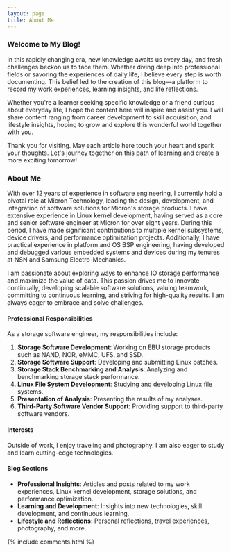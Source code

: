 ```yaml
---
layout: page
title: About Me
---
```


       
### Welcome to My Blog!

In this rapidly changing era, new knowledge awaits us every day, and fresh challenges beckon us to face them. Whether diving deep into professional fields or savoring the experiences of daily life, I believe every step is worth documenting. This belief led to the creation of this blog—a platform to record my work experiences, learning insights, and life reflections.

Whether you're a learner seeking specific knowledge or a friend curious about everyday life, I hope the content here will inspire and assist you. I will share content ranging from career development to skill acquisition, and lifestyle insights, hoping to grow and explore this wonderful world together with you.

Thank you for visiting. May each article here touch your heart and spark your thoughts. Let's journey together on this path of learning and create a more exciting tomorrow!

### About Me

With over 12 years of experience in software engineering, I currently hold a pivotal role at Micron Technology, leading the design, development, and integration of software solutions for Micron's storage products. I have extensive experience in Linux kernel development, having served as a core and senior software engineer at Micron for over eight years. During this period, I have made significant contributions to multiple kernel subsystems, device drivers, and performance optimization projects. Additionally, I have practical experience in platform and OS BSP engineering, having developed and debugged various embedded systems and devices during my tenures at NSN and Samsung Electro-Mechanics.

I am passionate about exploring ways to enhance IO storage performance and maximize the value of data. This passion drives me to innovate continually, developing scalable software solutions, valuing teamwork, committing to continuous learning, and striving for high-quality results. I am always eager to embrace and solve challenges.

#### Professional Responsibilities

As a storage software engineer, my responsibilities include:

1. **Storage Software Development**: Working on EBU storage products such as NAND, NOR, eMMC, UFS, and SSD.
2. **Storage Software Support**: Developing and submitting Linux patches.
3. **Storage Stack Benchmarking and Analysis**: Analyzing and benchmarking storage stack performance.
4. **Linux File System Development**: Studying and developing Linux file systems.
5. **Presentation of Analysis**: Presenting the results of my analyses.
6. **Third-Party Software Vendor Support**: Providing support to third-party software vendors.

#### Interests

Outside of work, I enjoy traveling and photography. I am also eager to study and learn cutting-edge technologies.

#### Blog Sections

- **Professional Insights**: Articles and posts related to my work experiences, Linux kernel development, storage solutions, and performance optimization.
- **Learning and Development**: Insights into new technologies, skill development, and continuous learning.
- **Lifestyle and Reflections**: Personal reflections, travel experiences, photography, and more.


{% include comments.html %}

